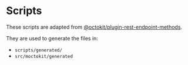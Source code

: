# Scripts 

These scripts are adapted from [@octokit/plugin-rest-endpoint-methods](https://github.com/octokit/plugin-rest-endpoint-methods.js).

They are used to generate the files in:  
- `scripts/generated/`  
- `src/moctokit/generated`